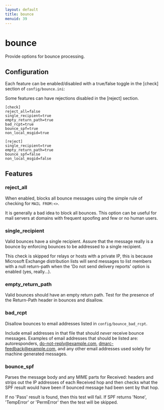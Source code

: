 ```yaml
---
layout: default
title: bounce
menuid: 39
---
```

# bounce

Provide options for bounce processing.

## Configuration

Each feature can be enabled/disabled with a true/false toggle in the [check]
section of `config/bounce.ini`:

Some features can have rejections disabled in the [reject] section.

    [check]
    reject_all=false
    single_recipient=true
    empty_return_path=true
    bad_rcpt=true
    bounce_spf=true
    non_local_msgid=true

    [reject]
    single_recipient=true
    empty_return_path=true
    bounce_spf=false
    non_local_msgid=false

## Features

### reject\_all

When enabled, blocks all bounce messages using the simple rule of checking
for `MAIL FROM:<>`.

It is generally a bad idea to block all bounces. This option can be useful
for mail servers at domains with frequent spoofing and few or no human users.

### single\_recipient

Valid bounces have a single recipient. Assure that the message really is a
bounce by enforcing bounces to be addressed to a single recipient.

This check is skipped for relays or hosts with a private IP, this is because
Microsoft Exchange distribution lists will send messages to list members with
a null return-path when the 'Do not send delivery reports' option is enabled
(yes, really...).

### empty\_return\_path

Valid bounces should have an empty return path. Test for the presence of the
Return-Path header in bounces and disallow.

### bad\_rcpt

Disallow bounces to email addresses listed in `config/bounce_bad_rcpt`.

Include email addresses in that file that should *never* receive bounce
messages. Examples of email addresses that should be listed are:
autoresponders, do-not-reply@example.com, dmarc-feedback@example.com, and
any other email addresses used solely for machine generated messages.

### bounce\_spf

Parses the message body and any MIME parts for Received: headers and
strips out the IP addresses of each Received hop and then checks what
the SPF result would have been if bounced message had been sent by that
hop.

If no 'Pass' result is found, then this test will fail.
If SPF returns 'None', 'TempError' or 'PermError' then the test will 
be skipped.

